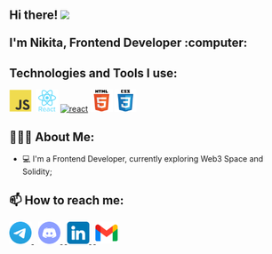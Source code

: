 <h2 align="left">
  <br>Hi there! <img src="https://user-images.githubusercontent.com/42378118/110234147-e3259600-7f4e-11eb-95be-0c4047144dea.gif" width="30"><br>
  <br> I'm Nikita, Frontend Developer :computer:<br>
</h2> 


<h2 align="left">Technologies and Tools I use:</h2>

  <a href = "https://developer.mozilla.org/en-US/docs/Web/JavaScript" target="_blank"> <img src = "https://raw.githubusercontent.com/devicons/devicon/master/icons/javascript/javascript-original.svg" alt="javascript" width="40" height="40"/></a>&nbsp;
  <a href = "https://reactjs.org/" target="_blank"> <img src = "https://raw.githubusercontent.com/devicons/devicon/master/icons/react/react-original-wordmark.svg" alt="react" width="40" height="40"/></a>
  <a href = "https://docs.soliditylang.org/en/v0.8.23/" target="_blank"> <img src = "https://cdn.jsdelivr.net/gh/devicons/devicon/icons/solidity/solidity-original.svg" alt="react" width="40" height="40"/></a>
  <a href = "(https://html.spec.whatwg.org/multipage/" target="_blank"> <img src = "https://raw.githubusercontent.com/devicons/devicon/master/icons/html5/html5-original-wordmark.svg" alt="html5" width="40" height="40"/></a>
  <a href = "https://www.w3schools.com/css/" target="_blank"> <img src = "https://raw.githubusercontent.com/devicons/devicon/master/icons/css3/css3-original-wordmark.svg" alt="css3" width="40" height="40"/></a>


<h2 align="left">👨🏻‍💻 About Me:</h2>

  - :computer: I'm a Frontend Developer, currently exploring Web3 Space and Solidity;


<h2 align = "left"> 📫 How to reach me:</h2>

  <a href = "https://t.me/aZo1010">
    <img src = "logos/telegram.png" alt = "Telegram-logo" width="40px" height="40px">
  </a>&nbsp;
  <a href = "https://discord.com/channels/@me">
    <img src = "logos/discord.svg" alt = "Discord-logo" width="40px" height="40px">
  </a>&nbsp;<a href = "https://www.linkedin.com/in/nikita-petrukhin/">
    <img src = "logos/linkedin.png" alt = "LinkedIn-logo" width="40px" height="40px">
  </a>&nbsp;<a href = "mailto:nikita.p1577@gmail.com">
    <img src = "logos/gmail.png" alt = "G-Mail-logo" width="40px" height="40px">
  </a>
